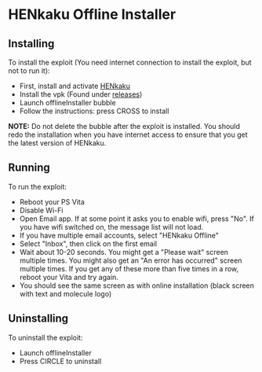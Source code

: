 # HENkaku Offline Installer

## Installing

To install the exploit (You need internet connection to install the exploit, but not to run it):

* First, install and activate [HENkaku][henkaku]
* Install the vpk (Found under [releases][releases])
* Launch offlineInstaller bubble
* Follow the instructions: press CROSS to install


**NOTE:** Do not delete the bubble after the exploit is installed. You should redo the installation when you have internet access to ensure that you get the latest version of HENkaku.

## Running

To run the exploit:

* Reboot your PS Vita
* Disable Wi-Fi
* Open Email app. If at some point it asks you to enable wifi, press "No". If you have wifi switched on, the message list will not load.
* If you have multiple email accounts, select "HENkaku Offline"
* Select "Inbox", then click on the first email
* Wait about 10-20 seconds. You might get a "Please wait" screen multiple times. You might also get an "An error has occurred" screen multiple times. If you get any of these more than five times in a row, reboot your Vita and try again.
* You should see the same screen as with online installation (black screen with text and molecule logo)

## Uninstalling

To uninstall the exploit:

* Launch offlineInstaller
* Press CIRCLE to uninstall

[henkaku]:https://henkaku.xyz/
[releases]:https://github.com/henkaku/offline-installer/releases
